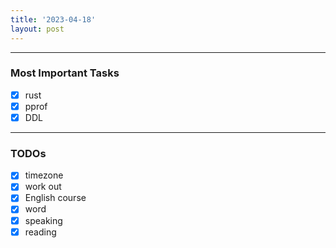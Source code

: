 ```yaml
---
title: '2023-04-18'
layout: post
---
```


---

### Most Important Tasks

- [x] rust
- [x] pprof
- [x] DDL

---

### TODOs

- [x] timezone
- [x] work out
- [x] English course
- [x] word
- [x] speaking
- [x] reading
